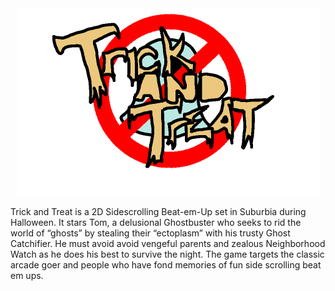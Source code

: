 <div align="center"><img src="https://raw.githubusercontent.com/Nolnocn/Trick-and-Treat/master/Assets/Joe's%20Crappy%20Crap/TitleLogo.png" alt="Trick and Treat Logo" width="485" height="300"></div>

Trick and Treat is a 2D Sidescrolling Beat-em-Up set in Suburbia during Halloween. It stars Tom, a delusional Ghostbuster who seeks to rid the world of “ghosts” by stealing their “ectoplasm” with his trusty  Ghost Catchifier. He must avoid avoid vengeful parents and zealous Neighborhood Watch as he does his best to survive the night. The game targets the classic arcade goer and people who have fond memories of fun side scrolling beat em ups.
